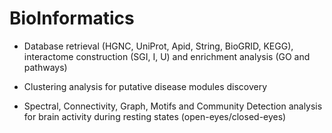 # BioInformatics

* Database retrieval (HGNC, UniProt, Apid, String, BioGRID, KEGG), interactome construction (SGI, I, U)  and enrichment analysis (GO and pathways)

* Clustering analysis for putative disease modules discovery

* Spectral, Connectivity, Graph, Motifs and Community Detection analysis for brain​ activity during​ resting​ states (open-eyes/closed-eyes)
